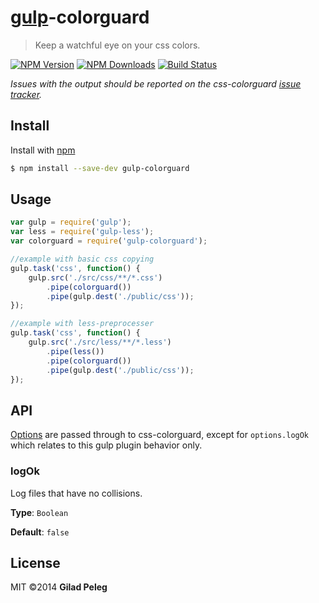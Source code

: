 # [gulp](https://github.com/wearefractal/gulp)-colorguard
> Keep a watchful eye on your css colors.

[![NPM Version](http://img.shields.io/npm/v/gulp-colorguard.svg?style=flat)](https://npmjs.org/package/gulp-colorguard)
[![NPM Downloads](http://img.shields.io/npm/dm/gulp-colorguard.svg?style=flat)](https://npmjs.org/package/gulp-colorguard)
[![Build Status](http://img.shields.io/travis/pgilad/gulp-colorguard.svg?style=flat)](https://travis-ci.org/pgilad/gulp-colorguard)

*Issues with the output should be reported on the css-colorguard [issue tracker](https://github.com/SlexAxton/css-colorguard/issues).*

## Install

Install with [npm](https://npmjs.org/package/gulp-colorguard)

```bash
$ npm install --save-dev gulp-colorguard
```

## Usage

```js
var gulp = require('gulp');
var less = require('gulp-less');
var colorguard = require('gulp-colorguard');

//example with basic css copying
gulp.task('css', function() {
    gulp.src('./src/css/**/*.css')
        .pipe(colorguard())
        .pipe(gulp.dest('./public/css'));
});

//example with less-preprocesser
gulp.task('css', function() {
    gulp.src('./src/less/**/*.less')
        .pipe(less())
        .pipe(colorguard())
        .pipe(gulp.dest('./public/css'));
});
```

## API

[Options](https://github.com/SlexAxton/css-colorguard#programmatic) are passed through to css-colorguard,
except for `options.logOk` which relates to this gulp plugin behavior only.

### logOk

Log files that have no collisions.

**Type**: `Boolean`

**Default**: `false`

## License

MIT ©2014 **Gilad Peleg**
